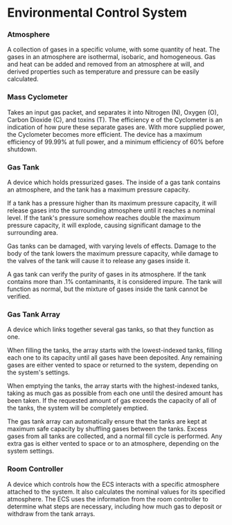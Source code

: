 # Environmental Control System

### Atmosphere

A collection of gases in a specific volume, with some quantity of heat. The gases in an atmosphere are isothermal, isobaric, and homogeneous. Gas and heat can be added and removed from an atmosphere at will, and derived properties such as temperature and pressure can be easily calculated.

### Mass Cyclometer

Takes an input gas packet, and separates it into Nitrogen (N), Oxygen (O), Carbon Dioxide (C), and toxins (T). The efficiency e of the Cyclometer is an indication of how pure these separate gases are. With more supplied power, the Cyclometer becomes more efficient. The device has a maximum efficiency of 99.99% at full power, and a minimum efficiency of 60% before shutdown.

### Gas Tank

A device which holds pressurized gases. The inside of a gas tank contains an atmosphere, and the tank has a maximum pressure capacity.

If a tank has a pressure higher than its maximum pressure capacity, it will release gases into the surrounding atmosphere until it reaches a nominal level. If the tank's pressure somehow reaches double the maximum pressure capacity, it will explode, causing significant damage to the surrounding area.

Gas tanks can be damaged, with varying levels of effects. Damage to the body of the tank lowers the maximum pressure capacity, while damage to the valves of the tank will cause it to release any gases inside it.

A gas tank can verify the purity of gases in its atmosphere. If the tank contains more than .1% contaminants, it is considered impure. The tank will function as normal, but the mixture of gases inside the tank cannot be verified.

### Gas Tank Array

A device which links together several gas tanks, so that they function as one.

When filling the tanks, the array starts with the lowest-indexed tanks, filling each one to its capacity until all gases have been deposited. Any remaining gases are either vented to space or returned to the system, depending on the system's settings.

When emptying the tanks, the array starts with the highest-indexed tanks, taking as much gas as possible from each one until the desired amount has been taken. If the requested amount of gas exceeds the capacity of all of the tanks, the system will be completely emptied.

The gas tank array can automatically ensure that the tanks are kept at maximum safe capacity by shuffling gases between the tanks. Excess gases from all tanks are collected, and a normal fill cycle is performed. Any extra gas is either vented to space or to an atmosphere, depending on the system settings.

### Room Controller

A device which controls how the ECS interacts with a specific atmosphere attached to the system. It also calculates the nominal values for its specified atmosphere. The ECS uses the information from the room controller to determine what steps are necessary, including how much gas to deposit or withdraw from the tank arrays.